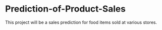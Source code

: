 # Prediction-of-Product-Sales
This project will be a sales prediction for food items sold at various stores.
